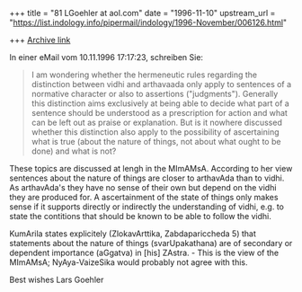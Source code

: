 +++
title = "81 LGoehler at aol.com"
date = "1996-11-10"
upstream_url = "https://list.indology.info/pipermail/indology/1996-November/006126.html"

+++
[Archive link](https://list.indology.info/pipermail/indology/1996-November/006126.html)

In einer eMail vom 10.11.1996  17:17:23, schreiben Sie:

>I am wondering whether the hermeneutic rules regarding the distinction
>between vidhi and arthavaada only apply to sentences of a normative
>character or also to assertions ("judgments"). Generally this distinction
>aims exclusively at being able to decide what part of a sentence should be
>understood as a prescription for action and what can be left out as praise
>or explanation. But is it nowhere discussed whether this distinction also
>apply to the possibility of ascertaining what is true (about the nature of
>things, not about what ought to be done) and what is not?

 These topics are discussed at lengh in the MImAMsA. According to her view
sentences about the nature of things are closer to arthavAda than to vidhi.
As arthavAda's they have no sense of their own but depend on the vidhi they
are produced for. A ascertainment of the state of things only makes sense if
it supports directly or indirectly the understanding of vidhi, e.g. to state
the contitions that should be known to be able to follow the vidhi. 

KumArila states explicitely (ZlokavArttika, Zabdapariccheda 5) that
statements about the nature of things (svarUpakathana) are of secondary or
dependent importance (aGgatva) in [his] ZAstra. - This is the view of the
MImAMsA; NyAya-VaizeSika would probably not agree with this.

Best wishes
Lars Goehler




